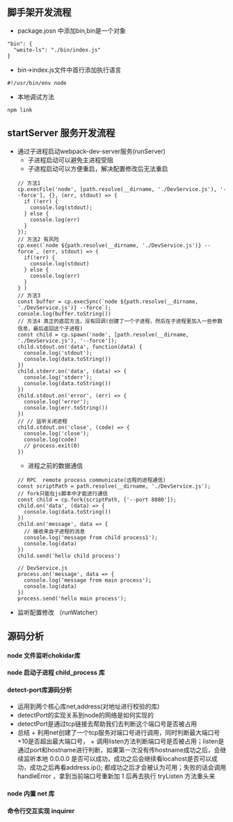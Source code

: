 ## 脚手架开发流程
  + package.josn 中添加bin,bin是一个对象
  ```
  "bin": {
    "weite-ls": "./bin/index.js"
  }
  ```
  + bin->index.js文件中首行添加执行语言
  ```
  #!/usr/bin/env node
  ```
  + 本地调试方法
  ```
  npm link
  ```
## startServer 服务开发流程
  + 通过子进程启动webpack-dev-server服务(runServer)
    + 子进程启动可以避免主进程受阻
    + 子进程启动可以方便重启，解决配置修改后无法重启
    ```
    // 方法1
    cp.execFile('node', [path.resolve(__dirname, './DevService.js'), '--force'], {}, (err, stdout) => {
      if (!err) {
        console.log(stdout);
      } else {
        console.log(err)
      }
    });
    // 方法2 有风险
    cp.exec(`node ${path.resolve(__dirname, './DevService.js')} --force`, (err, stdout) => {
      if(!err) {
        console.log(stdout)
      } else {
        console.log(err)
      }
    } )
    // 方法3
    const buffer = cp.execSync(`node ${path.resolve(__dirname, './DevService.js')} --force`);
    console.log(buffer.toString())
    // 方法4 真正的底层方法，没有回调(创建了一个子进程，然后在子进程里加入一些参数信息，最后返回这个子进程)
    const child = cp.spawn('node', [path.resolve(__dirname, './DevService.js'), '--force']);
    child.stdout.on('data', function(data) {
      console.log('stdout');
      console.log(data.toString())
    })
    child.stderr.on('data', (data) => {
      console.log('stderr');
      console.log(data.toString())
    })
    child.stdout.on('error', (err) => {
      console.log('error');
      console.log(err.toString())
    })
    // // 监听关闭进程
    child.stdout.on('close', (code) => {
      console.log('close');
      console.log(code)
      // process.exit(0)
    })
    ```
    + 进程之前的数据通信
    ```
    // RPC  remote process communicate(远程的进程通信)
    const scriptPath = path.resolve(__dirname, './DevService.js');
    // fork只能在js脚本中才能进行通信
    const child = cp.fork(scriptPath, ['--port 8080']);
    child.on('data', (data) => {
      console.log(data.toString())
    })
    child.on('message', data => {
      // 接收来自子进程的消息
      console.log('message from child process1');
      console.log(data)
    })
    child.send('hello child process')

    // DevService.js
    process.on('message', data => {
      console.log('message from main process');
      console.log(data)
    })
    process.send('hello main process');
    ```
  + 监听配置修改 （runWatcher）

## 源码分析
  #### node 文件监听chokidar库

  #### node 启动子进程 child_process 库

  #### detect-port库源码分析

   + 运用到两个核心库net,address(对地址进行校验的库)
   + detectPort的实现关系到node的网络是如何实现的
   + detectPort是通过tcp链接去帮助我们去判断这个端口号是否被占用
   + 总结
    + 利用net创建了一个tcp服务对端口号进行调用，同时判断最大端口号+10是否超出最大端口号，
    + 调用listen方法判断端口号是否被占用；listen是通过port和hostname进行判断，如果第一次没有传hostname成功之后，会继续监听本地 0.0.0.0 是否可以成功，成功之后会继续看locahost是否可以成功，成功之后再看address.ip(); 都成功之后才会被认为可用；失败的话会调用 handleError ，拿到当前端口号重新加 1 后再去执行 tryListen 方法重头来

  #### node 内置 net 库

  #### 命令行交互实现 inquirer
